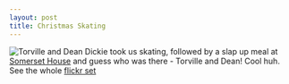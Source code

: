 ```yaml
--- 
layout: post
title: Christmas Skating
---
```

![Torville and Dean](http://static.flickr.com/99/313813421_ff5325c793.jpg?v=0)
Dickie took us skating, followed by a slap up meal at [Somerset House](http://www.somersethouseicerink.org.uk/) and guess who was there - Torville and Dean! Cool huh. See the whole [flickr set](http://flickr.com/photos/89017923@N00/sets/72157594404821359/)
